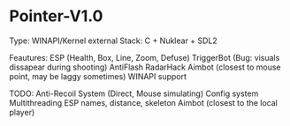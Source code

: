 # Pointer-V1.0

Type: WINAPI/Kernel external
Stack: C + Nuklear + SDL2

Feautures:
ESP (Health, Box, Line, Zoom, Defuse)
TriggerBot (Bug: visuals dissapear during shooting)
AntiFlash
RadarHack
Aimbot (closest to mouse point, may be laggy sometimes)
WINAPI support

TODO:
Anti-Recoil System (Direct, Mouse simulating)
Config system
Multithreading
ESP names, distance, skeleton
Aimbot (closest to the local player)
